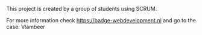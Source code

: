 This project is created by a group of students using SCRUM.

For more information check https://badge-webdevelopment.nl and go to the case: Vlambeer

